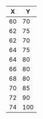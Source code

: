 | X   | Y   |
| --- | --- |
| 60  | 70  |
| 62  | 75  |
| 62  | 70  |
| 64  | 75  |
| 64  | 80  |
| 66  | 80  |
| 68  | 80  |
| 70  | 85  |
| 72  | 90  |
| 74  | 100    |
